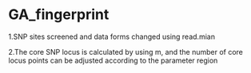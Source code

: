 # GA_fingerprint
1.SNP sites screened and data forms changed using read.mian

2.The core SNP locus is calculated by using m, and the number of core locus points can be adjusted according to the parameter region
